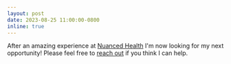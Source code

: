 ```yaml
---
layout: post
date: 2023-08-25 11:00:00-0800
inline: true
---
```


After an amazing experience at <a href="https://www.nuancedhealth.com/">Nuanced Health</a> I'm now looking for my next opportunity! Please feel free to <a href="mailto:%62%72%79%6D%65%72%72%39%32%31@%67%6D%61%69%6C.%63%6F%6D" title="email">reach out</a> if you think I can help.